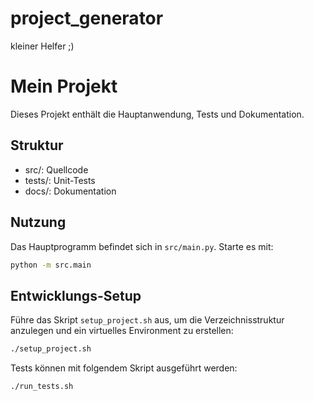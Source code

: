 # project_generator

kleiner Helfer ;)

# Mein Projekt

Dieses Projekt enthält die Hauptanwendung, Tests und Dokumentation.

## Struktur

* src/: Quellcode
* tests/: Unit-Tests
* docs/: Dokumentation

## Nutzung

Das Hauptprogramm befindet sich in `src/main.py`. Starte es mit:

```bash
python -m src.main
```

## Entwicklungs-Setup

Führe das Skript `setup_project.sh` aus, um die Verzeichnisstruktur anzulegen und ein virtuelles Environment zu erstellen:

```bash
./setup_project.sh
```

Tests können mit folgendem Skript ausgeführt werden:

```bash
./run_tests.sh
```


